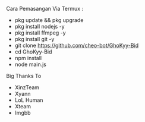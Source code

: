 Cara Pemasangan Via Termux :
- pkg update && pkg upgrade
- pkg install nodejs -y
- pkg install ffmpeg -y
- pkg install git -y
- git clone https://github.com/cheo-bot/GhoKyy-Bid
- cd GhoKyy-Bid
- npm install
- node main.js

Big Thanks To
- XinzTeam
- Xyann
- LoL Human
- Xteam
- Imgbb
